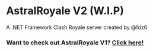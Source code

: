 # AstralRoyale V2 (W.I.P)
A .NET Framework Clash Royale server created by @fdz6

### Want to check out AstralRoyale V1? [Click here!](https://github.com/fdz6/AstralRoyale)
